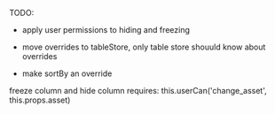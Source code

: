 TODO:

- apply user permissions to hiding and freezing

- move overrides to tableStore, only table store shouuld know about overrides
- make sortBy an override

freeze column and hide column requires:
this.userCan('change_asset', this.props.asset)